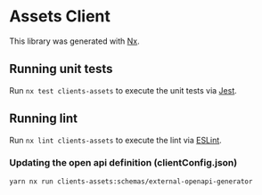 # Assets Client

This library was generated with [Nx](https://nx.dev).

## Running unit tests

Run `nx test clients-assets` to execute the unit tests via [Jest](https://jestjs.io).

## Running lint

Run `nx lint clients-assets` to execute the lint via [ESLint](https://eslint.org/).

### Updating the open api definition (clientConfig.json)

```sh
yarn nx run clients-assets:schemas/external-openapi-generator
```
